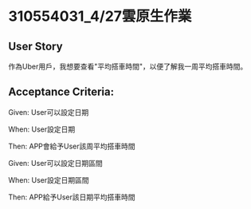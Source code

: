 # 310554031_4/27雲原生作業
## User Story
作為Uber用戶，我想要查看"平均搭車時間"，以便了解我一周平均搭車時間。

## Acceptance Criteria:
Given: User可以設定日期

When: User設定日期

Then: APP會給予User該周平均搭車時間

Given: User可以設定日期區間

When: User設定日期區間

Then: APP給予User該日期平均搭車時間
